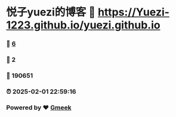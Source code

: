 # 悦子yuezi的博客 :link: https://Yuezi-1223.github.io/yuezi.github.io 
### :page_facing_up: [6](https://Yuezi-1223.github.io/yuezi.github.io/tag.html) 
### :speech_balloon: 2 
### :hibiscus: 190651 
### :alarm_clock: 2025-02-01 22:59:16 
### Powered by :heart: [Gmeek](https://github.com/Meekdai/Gmeek)
